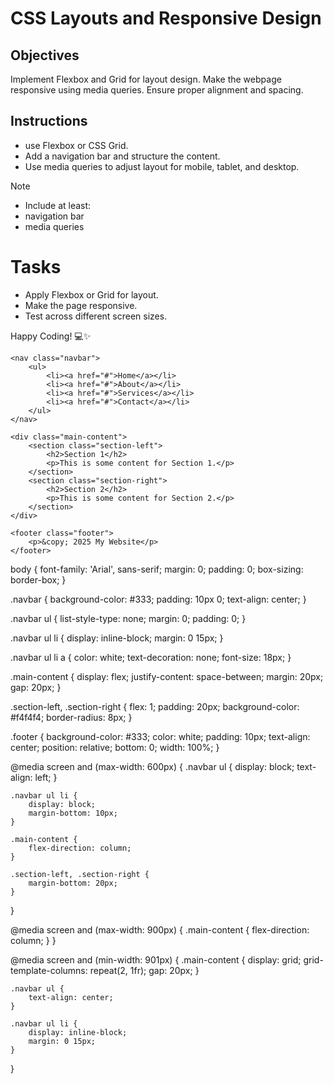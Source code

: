 # CSS Layouts and Responsive Design

## Objectives

Implement Flexbox and Grid for layout design.
Make the webpage responsive using media queries.
Ensure proper alignment and spacing.

## Instructions

- use Flexbox or CSS Grid.
- Add a navigation bar and structure the content.
- Use media queries to adjust layout for mobile, tablet, and desktop.

>[!NOTE]
>  - Include at least:
>  - navigation bar
>  - media queries

# Tasks

- Apply Flexbox or Grid for layout.
- Make the page responsive.
- Test across different screen sizes.

Happy Coding! 💻✨


<!DOCTYPE html>
<html lang="en">
<head>
    <meta charset="UTF-8">
    <meta name="viewport" content="width=device-width, initial-scale=1.0">
    <title>Responsive Layout with Flexbox and Grid</title>
    <link rel="stylesheet" href="style.css">
</head>
<body>

    <nav class="navbar">
        <ul>
            <li><a href="#">Home</a></li>
            <li><a href="#">About</a></li>
            <li><a href="#">Services</a></li>
            <li><a href="#">Contact</a></li>
        </ul>
    </nav>

    <div class="main-content">
        <section class="section-left">
            <h2>Section 1</h2>
            <p>This is some content for Section 1.</p>
        </section>
        <section class="section-right">
            <h2>Section 2</h2>
            <p>This is some content for Section 2.</p>
        </section>
    </div>

    <footer class="footer">
        <p>&copy; 2025 My Website</p>
    </footer>

</body>
</html>

body {
    font-family: 'Arial', sans-serif;
    margin: 0;
    padding: 0;
    box-sizing: border-box;
}

.navbar {
    background-color: #333;
    padding: 10px 0;
    text-align: center;
}

.navbar ul {
    list-style-type: none;
    margin: 0;
    padding: 0;
}

.navbar ul li {
    display: inline-block;
    margin: 0 15px;
}

.navbar ul li a {
    color: white;
    text-decoration: none;
    font-size: 18px;
}

.main-content {
    display: flex;
    justify-content: space-between;
    margin: 20px;
    gap: 20px;
}

.section-left, .section-right {
    flex: 1;
    padding: 20px;
    background-color: #f4f4f4;
    border-radius: 8px;
}

.footer {
    background-color: #333;
    color: white;
    padding: 10px;
    text-align: center;
    position: relative;
    bottom: 0;
    width: 100%;
}

@media screen and (max-width: 600px) {
    .navbar ul {
        display: block;
        text-align: left;
    }

    .navbar ul li {
        display: block;
        margin-bottom: 10px;
    }

    .main-content {
        flex-direction: column;
    }

    .section-left, .section-right {
        margin-bottom: 20px;
    }
}

@media screen and (max-width: 900px) {
    .main-content {
        flex-direction: column;
    }
}

@media screen and (min-width: 901px) {
    .main-content {
        display: grid;
        grid-template-columns: repeat(2, 1fr);
        gap: 20px;
    }

    .navbar ul {
        text-align: center;
    }

    .navbar ul li {
        display: inline-block;
        margin: 0 15px;
    }
}

